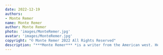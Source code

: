 ```yaml
---
date: 2022-12-19
authors:
- Monte Remer
name: Monte Remer
author: Monte Remer
photo: 'images/MonteRemer.jpg'
avatar: 'images/MonteRemer.jpg'
copyright: "© Monte Remer 2022 All Rights Reserved"
description: "***Monte Remer*** *is a writer from the American west. He tells stories of strange happenings and macabre creatures, both unbecoming of the kind and simple hick that he is. Somewhere in the mountains, his aggressive typing on old keyboards can be heard as the dust rises out of them like smoke from a fresh fire.*"
---
```


